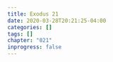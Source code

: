 ```yaml
---
title: Exodus 21
date: 2020-03-28T20:21:25-04:00
categories: []
tags: []
chapter: "021"
inprogress: false
---
```


